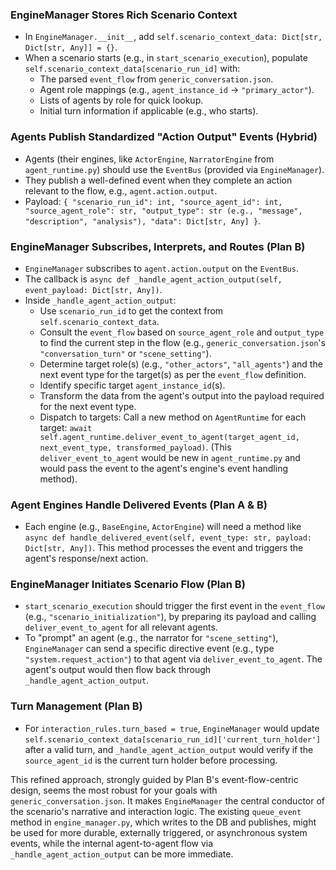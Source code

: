 ### EngineManager Stores Rich Scenario Context 

-   In `EngineManager.__init__`, add `self.scenario_context_data: Dict[str, Dict[str, Any]] = {}`.
-   When a scenario starts (e.g., in `start_scenario_execution`), populate `self.scenario_context_data[scenario_run_id]` with:
    -   The parsed `event_flow` from `generic_conversation.json`.
    -   Agent role mappings (e.g., `agent_instance_id` -> `"primary_actor"`).
    -   Lists of agents by role for quick lookup.
    -   Initial turn information if applicable (e.g., who starts).

### Agents Publish Standardized "Action Output" Events (Hybrid)

-   Agents (their engines, like `ActorEngine`, `NarratorEngine` from `agent_runtime.py`) should use the `EventBus` (provided via `EngineManager`).
-   They publish a well-defined event when they complete an action relevant to the flow, e.g., `agent.action.output`.
-   Payload: `{ "scenario_run_id": int, "source_agent_id": int, "source_agent_role": str, "output_type": str (e.g., "message", "description", "analysis"), "data": Dict[str, Any] }`.

### EngineManager Subscribes, Interprets, and Routes (Plan B)

-   `EngineManager` subscribes to `agent.action.output` on the `EventBus`.
-   The callback is `async def _handle_agent_action_output(self, event_payload: Dict[str, Any])`.
-   Inside `_handle_agent_action_output`:
    -   Use `scenario_run_id` to get the context from `self.scenario_context_data`.
    -   Consult the `event_flow` based on `source_agent_role` and `output_type` to find the current step in the flow (e.g., `generic_conversation.json`'s `"conversation_turn"` or `"scene_setting"`).
    -   Determine target role(s) (e.g., `"other_actors"`, `"all_agents"`) and the next event type for the target(s) as per the `event_flow` definition.
    -   Identify specific target `agent_instance_id`(s).
    -   Transform the data from the agent's output into the payload required for the next event type.
    -   Dispatch to targets: Call a new method on `AgentRuntime` for each target: `await self.agent_runtime.deliver_event_to_agent(target_agent_id, next_event_type, transformed_payload)`. (This `deliver_event_to_agent` would be new in `agent_runtime.py` and would pass the event to the agent's engine's event handling method).

### Agent Engines Handle Delivered Events (Plan A & B)

-   Each engine (e.g., `BaseEngine`, `ActorEngine`) will need a method like `async def handle_delivered_event(self, event_type: str, payload: Dict[str, Any])`. This method processes the event and triggers the agent's response/next action.

### EngineManager Initiates Scenario Flow (Plan B)

-   `start_scenario_execution` should trigger the first event in the `event_flow` (e.g., `"scenario_initialization"`), by preparing its payload and calling `deliver_event_to_agent` for all relevant agents.
-   To "prompt" an agent (e.g., the narrator for `"scene_setting"`), `EngineManager` can send a specific directive event (e.g., type `"system.request_action"`) to that agent via `deliver_event_to_agent`. The agent's output would then flow back through `_handle_agent_action_output`.

### Turn Management (Plan B)

-   For `interaction_rules.turn_based = true`, `EngineManager` would update `self.scenario_context_data[scenario_run_id]['current_turn_holder']` after a valid turn, and `_handle_agent_action_output` would verify if the `source_agent_id` is the current turn holder before processing.

This refined approach, strongly guided by Plan B's event-flow-centric design, seems the most robust for your goals with `generic_conversation.json`. It makes `EngineManager` the central conductor of the scenario's narrative and interaction logic. The existing `queue_event` method in `engine_manager.py`, which writes to the DB and publishes, might be used for more durable, externally triggered, or asynchronous system events, while the internal agent-to-agent flow via `_handle_agent_action_output` can be more immediate.